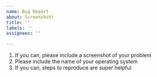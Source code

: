 ```yaml
---
name: Bug Report
about: Screenshot!
title: ''
labels: ''
assignees: ''

---
```


1) If you can, please include a screenshot of your problem
2) Please include the name of your operating system
3) If you can, steps to reproduce are super helpful
